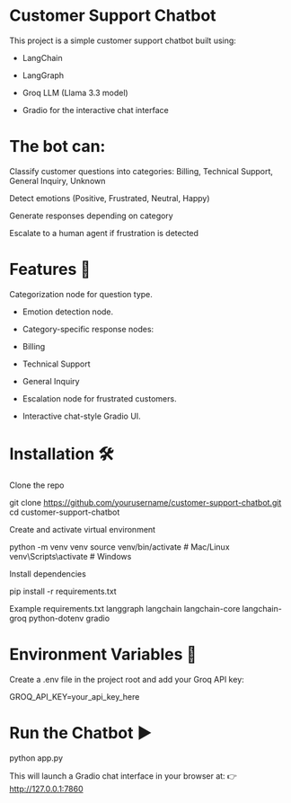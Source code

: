 # Customer Support Chatbot

This project is a simple customer support chatbot built using:

- LangChain
 + LangGraph

- Groq LLM
 (Llama 3.3 model)

- Gradio
 for the interactive chat interface

# The bot can:

Classify customer questions into categories: Billing, Technical Support, General Inquiry, Unknown

Detect emotions (Positive, Frustrated, Neutral, Happy)

Generate responses depending on category

Escalate to a human agent if frustration is detected

# Features 🚀

Categorization node for question type.

- Emotion detection node.

- Category-specific response nodes:

- Billing

- Technical Support

- General Inquiry

- Escalation node for frustrated customers.

- Interactive chat-style Gradio UI.

#  Installation 🛠️

Clone the repo

git clone https://github.com/yourusername/customer-support-chatbot.git
cd customer-support-chatbot


Create and activate virtual environment

python -m venv venv
source venv/bin/activate   # Mac/Linux
venv\Scripts\activate      # Windows


Install dependencies

pip install -r requirements.txt

Example requirements.txt
langgraph
langchain
langchain-core
langchain-groq
python-dotenv
gradio

# Environment Variables 🔑 

Create a .env file in the project root and add your Groq API key:

GROQ_API_KEY=your_api_key_here

# Run the Chatbot ▶️ 
python app.py


This will launch a Gradio chat interface in your browser at:
👉 http://127.0.0.1:7860
